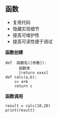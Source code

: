 ## 函数

* 复用代码
* 隐藏实现细节
* 提高可维护性
* 提高可读性便于调试

**函数创建**
```
def  函数名([参数]):
      函数体
      [return xxxx]
def calc(a,b):
    c= a+b
    return c
```
**函数调用**
```
result = calc(10,20)
print(result)
```
